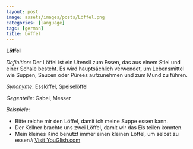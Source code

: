 ```yaml
---
layout: post
image: assets/images/posts/Löffel.png
categories: [language]
tags: [german]
title: Löffel
---
```


**Löffel**

*Definition*: Der Löffel ist ein Utensil zum Essen, das aus einem Stiel und einer Schale besteht. Es wird hauptsächlich verwendet, um Lebensmittel wie Suppen, Saucen oder Pürees aufzunehmen und zum Mund zu führen.

*Synonyme*: Esslöffel, Speiselöffel

*Gegenteile*: Gabel, Messer

*Beispiele*:
- Bitte reiche mir den Löffel, damit ich meine Suppe essen kann.
- Der Kellner brachte uns zwei Löffel, damit wir das Eis teilen konnten.
- Mein kleines Kind benutzt immer einen kleinen Löffel, um selbst zu essen.\ <a id="yg-widget-0" class="youglish-widget" data-query="Löffel" data-lang="german" data-components="8412" data-auto-start="0" data-bkg-color="theme_light" data-title="How%20to%20pronounce%20Löffel%20in%20German"  rel="nofollow" href="https://youglish.com">Visit YouGlish.com</a><script async src="https://youglish.com/public/emb/widget.js" charset="utf-8"></script>